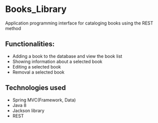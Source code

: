# Books_Library
Application programming interface for cataloging books using the REST method

## Functionalities:

- Adding a book to the database and view the book list
- Showing information about a selected book
- Editing a selected book  
- Removal a selected book 

## Technologies used
- Spring MVC(Framework, Data)
- Java 8
- Jackson library
- REST

